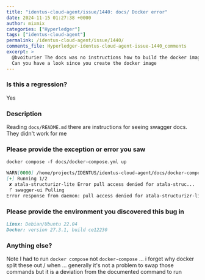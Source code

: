 ```yaml
---
title: "identus-cloud-agent/issue/1440: docs/ Docker error"
date: 2024-11-15 01:27:38 +0000
author: mixmix
categories: ["Hyperledger"]
tags: ["identus-cloud-agent"]
permalink: /identus-cloud-agent/issue/1440/
comments_file: Hyperledger-identus-cloud-agent-issue-1440_comments
excerpt: >
  @bvoiturier The docs was no instructions how to build the docker image `atala-structurizr-lite`.  Can you have a look since you create the docker image
---
```

### Is this a regression?

Yes

### Description

Reading `docs/README.md` there are instructions for seeing swagger docs. They didn't work for me

### Please provide the exception or error you saw

```Markdown
docker compose -f docs/docker-compose.yml up

WARN[0000] /home/projects/IDENTUS/identus-cloud-agent/docs/docker-compose.yml: the attribute `version` is obsolete, it will be ignored, please remove it to avoid potential confusion
[+] Running 1/2
 ✘ atala-structurizr-lite Error pull access denied for atala-struc...                               4.0s
 ⠏ swagger-ui Pulling                                                                               4.0s
Error response from daemon: pull access denied for atala-structurizr-lite, repository does not exist or may require 'docker login': denied: requested access to the resource is denied
```


### Please provide the environment you discovered this bug in

```Markdown
Linux: Debian/Ubuntu 22.04
Docker: version 27.3.1, build ce12230
```


### Anything else?

Note I had to run `docker compose` not `docker-compose` ... i forget why docker split these out / when ... generally it's not a problem to swap those commands but it is a deviation from the documented command to run